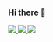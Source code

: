 ### Hi there 👋
<a href="https://github.com/anuraghazra/github-readme-stats">
  <img src="https://github-readme-stats.vercel.app/api?username=D1438&count_private=true&show_icons=true&theme=nightowl"/>
</a>
<a href="https://github.com/anuraghazra/github-readme-stats">
  <img src="https://github-readme-stats.vercel.app/api/top-langs/?username=D1438&theme=highcontrast&layout=compact&langs_count=20">
</a>
<a href="https://github.com/anuraghazra/github-readme-stats">
  <img src="https://github-readme-stats.vercel.app/api/wakatime?username="D1438">
</a>

<!--
**D1438/D1438** is a ✨ _special_ ✨ repository because its `README.md` (this file) appears on your GitHub profile.

Here are some ideas to get you started:

- 🔭 I’m currently working on ...
- 🌱 I’m currently learning ...
- 👯 I’m looking to collaborate on ...
- 🤔 I’m looking for help with ...
- 💬 Ask me about ...
- 📫 How to reach me: ...
- 😄 Pronouns: ...
- ⚡ Fun fact: ...
-->
